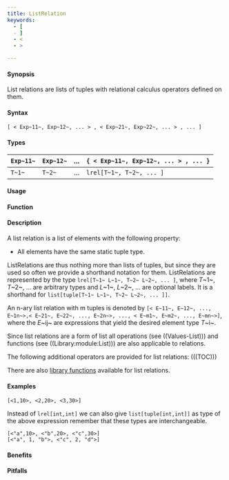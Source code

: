 ```yaml
---
title: ListRelation
keywords:
  - [
  - ]
  - <
  - >

---
```


#### Synopsis

List relations are lists of tuples with relational calculus operators defined on them.

#### Syntax

`[ < Exp~11~, Exp~12~, ... > , < Exp~21~, Exp~22~, ... > , ... ]`

#### Types

| `Exp~11~` |  `Exp~12~` |  ...  | `{ < Exp~11~, Exp~12~, ... > , ... }`   |
| --- | --- | --- | --- |
| `T~1~`    |    `T~2~`  |  ...  |  `lrel[T~1~, T~2~, ... ]`               |


#### Usage

#### Function

#### Description

A list relation is a list of elements with the following property:

*  All elements have the same static tuple type.


ListRelations are thus nothing more than lists of tuples, but since they are used so often we provide a shorthand notation for them.
ListRelations are represented by the type `lrel[T~1~ L~1~, T~2~ L~2~, ... ]`, where _T_~1~, _T_~2~, ... are arbitrary types and
_L_~1~, _L_~2~, ... are optional labels. It is a shorthand for `list[tuple[T~1~ L~1~, T~2~ L~2~, ... ]]`.

An n-ary list relation with m tuples is denoted by
 `[< E~11~, E~12~, ..., E~1n~>,< E~21~, E~22~, ..., E~2n~>, ..., < E~m1~, E~m2~, ..., E~mn~>]`, 
where the _E_~ij~ are expressions that yield the desired element type _T_~i~.

Since list relations are a form of list all operations (see ((Values-List))) and functions
(see ((Library:module:List))) are also applicable to relations.

The following additional operators are provided for list relations:
(((TOC)))

There are also [library functions]((Library:ListRelation)) available for list relations.


#### Examples

```rascal-shell
[<1,10>, <2,20>, <3,30>]
```

Instead of `lrel[int,int]` we can also give `list[tuple[int,int]]` as type of the above expression
remember that these types are interchangeable.

```rascal-shell,continue
[<"a",10>, <"b",20>, <"c",30>]
[<"a", 1, "b">, <"c", 2, "d">]
```

#### Benefits

#### Pitfalls

